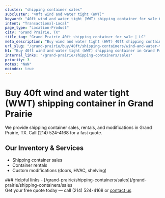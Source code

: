 ```yaml
---
cluster: "shipping container sales"
subcluster: "40ft wind and water tight (WWT)"
keyword: "40ft wind and water tight (WWT) shipping container for sale Grand Prairie, TX"
intent: "Transactional-Local"
page_type: "Location-Product"
city: "Grand Prairie, TX"
title_tag: "Grand Prairie 40ft shipping container for sale | LC"
meta_description: "Buy wind and water tight (WWT) 40ft shipping container sale with local delivery in Grand Prairie, TX. LC Container — local Since 2003. Request a fast quote today."
url_slug: "/grand-prairie/buy/40ft/shipping-containers/wind-and-water-tight-wwt"
h1: "Buy 40ft wind and water tight (WWT) shipping container in Grand Prairie"
internal_links: "/grand-prairie/shipping-containers/sales"
priority: 3
notes: "NaN"
noindex: true
---
```


# Buy 40ft wind and water tight (WWT) shipping container in Grand Prairie

We provide shipping container sales, rentals, and modifications in Grand Prairie, TX. Call (214) 524-4168 for a fast quote.

## Our Inventory & Services
- Shipping container sales
- Container rentals
- Custom modifications (doors, HVAC, shelving)

<div data-section="internal-links">
### Helpful links
- [/grand-prairie/shipping-containers/sales](/grand-prairie/shipping-containers/sales
</div>

<div data-section="cta">
Get your free quote today — call (214) 524-4168 or <a href="/contact">contact us</a>.
</div>

<script type="application/ld+json">{"@context":"https://schema.org","@type":"FAQPage","mainEntity":[{"@type":"Question","name":"How much does delivery cost in Grand Prairie, TX?","acceptedAnswer":{"@type":"Answer","text":"Delivery costs vary by distance and container size. Most deliveries in Grand Prairie, TX range from $150-$300. Call (214) 524-4168 for an exact quote based on your specific location."}},{"@type":"Question","name":"Do you offer financing or payment plans?","acceptedAnswer":{"@type":"Answer","text":"We accept major credit cards, checks, and can discuss commercial terms for bulk purchases. Call (214) 524-4168 to discuss options."}},{"@type":"Question","name":"Can you customize containers in Grand Prairie, TX?","acceptedAnswer":{"@type":"Answer","text":"Yes — we perform modifications like doors, HVAC, insulation, and shelving. Request a custom quote at (214) 524-4168 or via our contact form."}}]}</script>
